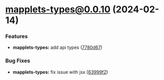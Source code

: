 # mapplets-types@0.0.10 (2024-02-14)

### Features

* **mapplets-types:** add api types ([7780d67](https://github.com/mapplesorg/mapplets/commit/7780d6772623aa93f3cacc0e83ab52a301fbf1b5))


### Bug Fixes

* **mapplets-types:** fix issue with jsx ([63999f2](https://github.com/mapplesorg/mapplets/commit/63999f23a1912d520d75840c2e6be8c4fe78fe0e))

